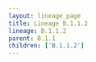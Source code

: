 ```yaml
---
layout: lineage_page
title: Lineage B.1.1.2
lineage: B.1.1.2
parent: B.1.1
children: ['B.1.1.2']
---
```

